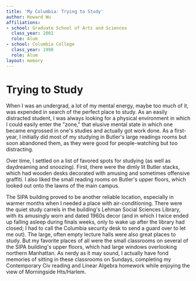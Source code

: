 ```yaml
---
title: 'My Columbia: Trying to Study'
author: Howard Wu
affiliations:
- school: Graduate School of Arts and Sciences
  class_year: 2001
  role: Alum
- school: Columbia College
  class_year: 1998
  role: Alum
layout: memory
---
```


# Trying to Study

When I was an undergrad, a lot of my mental energy, maybe too much of it, was expended in search of the perfect place to study.  As an easily distracted student, I was always looking for a physical environment in which I could easily enter the "zone," that elusive mental state in which one became engrossed in one's studies and actually got work done. As a first-year, I initially did most of my studying in Butler's large readings rooms but soon abandoned them, as they were good for people-watching but too distracting.

Over time, I settled on a list of favored spots for studying (as well as daydreaming and snoozing).  First, there were the dimly lit Butler stacks, which had wooden desks decorated with amusing and sometimes offensive graffiti.  I also liked the small reading rooms on Butler's upper floors, which looked out onto the lawns of the main campus.

The SIPA building proved to be another reliable location, especially in warmer months when I needed a place with air-conditioning. There were the quiet study carrels in the building's Lehman Social Sciences Library, with its amusingly worn and dated 1960s decor (and in which I twice ended up falling asleep during finals weeks, only to wake up after the library had closed; I had to call the Columbia security desk to send a guard over to let me out).  The large, often empty lecture halls were also great places to study. But my favorite places of all were the small classrooms on several of the SIPA building's upper floors, which had large windows overlooking northern Manhattan.  As nerdy as it may sound, I actually have fond memories of sitting in these classrooms on Sundays, completing my Contemporary Civ reading and Linear Algebra homework while enjoying the view of Morningside Hts/Harlem.
